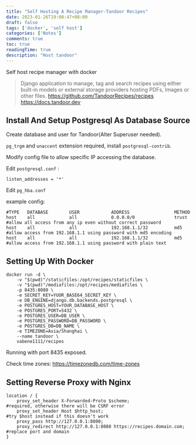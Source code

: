 ```yaml
---
title: "Self Hosting A Recipe Manager-Tandoor Recipes"
date: 2023-01-26T19:00:47+08:00
draft: false
tags: ['docker', 'self host']
categories: ['Notes']
comments: true
toc: true
readingTime: true
description: "Host tandoor"
---
```


Self host recipe manager with docker

<!--more-->

>  Django application to manage, tag and search recipes using either
>  built-in models or external storage providers hosting PDFs, Images or
>  other files.
>  https://github.com/TandoorRecipes/recipes
>  https://docs.tandoor.dev

## Install And Setup Postgresql As Database Source

Create database and user for Tandoor(Alter Superuser needed).

`pg_trgm` and `unaccent` extension required, install `postgresql-contrib`.

Modify config file to allow specific IP accessing the database.

Edit `postgresql.conf` :

```
listen_addresses = '*'
```

Edit `pg_hba.conf`

example config:

```
#TYPE   DATABASE        USER            ADDRESS                 METHOD
host    all             all             0.0.0.0/0               trust  #allow all access from any ip even without correct password
host    all             all             192.168.1.1/32          md5    #allow access from 192.168.1.1 using password with md5 encoding
host    all             all             192.168.1.1/32          md5    #allow access from 192.168.1.1 using password with plain text
```

## Setting Up With Docker

```
docker run -d \
    -v "$(pwd)"/staticfiles:/opt/recipes/staticfiles \
    -v "$(pwd)"/mediafiles:/opt/recipes/mediafiles \
    -p 8435:8080 \
    -e SECRET_KEY=YUOR_BASE64_SECRET_KEY \
    -e DB_ENGINE=django.db.backends.postgresql \
    -e POSTGRES_HOST=YOUR_DATABASE_HOST \
    -e POSTGRES_PORT=5432 \
    -e POSTGRES_USER=DB_USER \
    -e POSTGRES_PASSWORD=DB_PASSWORD \
    -e POSTGRES_DB=DB_NAME \
    -e TIMEZONE=Asia/Shanghai \
    --name tandoor \
    vabene1111/recipes
```

Running with port 8435 exposed.

Check time zones: https://timezonedb.com/time-zones

## Setting Reverse Proxy with Nginx



```
location / {
	proxy_set_header X-Forwarded-Proto $scheme;     		        #required, otherwise there will be CSRF error
    proxy_set_header Host $http_host;                   			     #try $host instead if this doesn't work
	proxy_pass http://127.0.0.1:8080;
	proxy_redirect http://127.0.0.1:8080 https://recipes.domain.com;	#replace port and domain
}
```
